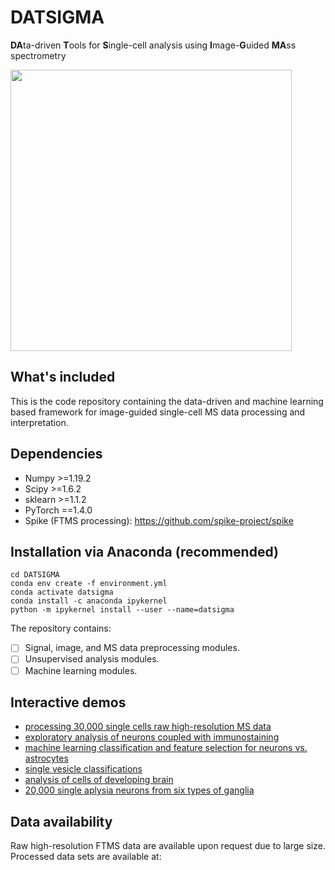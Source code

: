 # DATSIGMA
**DA**ta-driven **T**ools for **S**ingle-cell analysis using **I**mage-**G**uided **MA**ss spectrometry

<p >
  <img src="https://github.com/richardxie1119/DATSIGMA/blob/main/DATSIGMA_logo.png" /width="450"> 
</p>

## What's included
This is the code repository containing the data-driven and machine learning based framework for image-guided single-cell MS data processing and interpretation.


## Dependencies
- Numpy >=1.19.2
- Scipy >=1.6.2
- sklearn >=1.1.2 
- PyTorch ==1.4.0
- Spike (FTMS processing): https://github.com/spike-project/spike

## Installation via Anaconda (recommended)
```
cd DATSIGMA
conda env create -f environment.yml
conda activate datsigma
conda install -c anaconda ipykernel
python -m ipykernel install --user --name=datsigma
```

The repository contains:
- [ ] Signal, image, and MS data preprocessing modules.
- [ ] Unsupervised analysis modules.
- [ ] Machine learning modules.

## Interactive demos
- [processing 30,000 single cells raw high-resolution MS data](https://github.com/richardxie1119/DATSIGMA/blob/main/tutorial/reanalysis_30k_raw.ipynb)
- [exploratory analysis of neurons coupled with immunostaining](https://github.com/richardxie1119/DATSIGMA/blob/main/tutorial/scms_immunostain.ipynb)
- [machine learning classification and feature selection for neurons vs. astrocytes](https://github.com/richardxie1119/DATSIGMA/blob/main/tutorial/ICC_neuron_vs_astro.ipynb)
- [single vesicle classifications](https://github.com/richardxie1119/DATSIGMA/blob/main/tutorial/vesicle_classification.ipynb)
- [analysis of cells of developing brain](https://github.com/richardxie1119/DATSIGMA/blob/main/tutorial/developing_brain.ipynb)
- [20,000 single aplysia neurons from six types of ganglia](https://github.com/richardxie1119/DATSIGMA/blob/main/tutorial/supervised_aplysia.ipynb)

## Data availability
Raw high-resolution FTMS data are available upon request due to large size. Processed data sets are available at:

